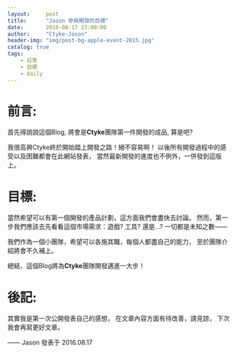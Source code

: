 ```yaml
---
layout:     post
title:      "Jason 參與開發的目標"
date:       2016-08-17 23:00:00
author:     "Ctyke-Jason"
header-img: "img/post-bg-apple-event-2015.jpg"
catalog: true
tags:
    - 日常
	- 目標
    - daily
---
```


# 前言:

首先得說說這個Blog, 將會是**Ctyke**團隊第一件開發的成品, 算是吧?

我很高興Ctyke終於開始踏上開發之路！絕不容易啊！
以後所有開發過程中的感受以及困難都會在此網站發表，
當然最新開發的進度也不例外，一併發到這版上。


# 目標:
當然希望可以有第一個開發的產品計劃，這方面我們會盡快去討論。
然而，第一步我們應該去先看看這個市場需求：遊戲? 工具? 還是...?
一切都是未知之數——

我們作為一個小團隊，希望可以各施其職，每個人都盡自己的能力，
至於團隊介紹將會不久補上。

總結，這個Blog將為**Ctyke**團隊開發邁進一大步！

# 後記:
其實我是第一次公開發表自己的感想，
在文章內容方面有待改善，請見諒，
下次我會再寫更好文章。

—— Jason 發表于 2016.08.17

